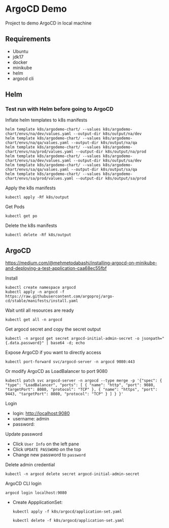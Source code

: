 # ArgoCD Demo

Project to demo ArgoCD in local machine

## Requirements

- Ubuntu
- jdk17
- docker
- minikube
- helm
- argocd cli

## Helm

### Test run with Helm before going to ArgoCD

Inflate helm templates to k8s manifests

```shell
helm template k8s/argodemo-chart/ --values k8s/argodemo-chart/envs/na/dev/values.yaml --output-dir k8s/output/na/dev
helm template k8s/argodemo-chart/ --values k8s/argodemo-chart/envs/na/qa/values.yaml --output-dir k8s/output/na/qa
helm template k8s/argodemo-chart/ --values k8s/argodemo-chart/envs/na/prod/values.yaml --output-dir k8s/output/na/prod
helm template k8s/argodemo-chart/ --values k8s/argodemo-chart/envs/sa/dev/values.yaml --output-dir k8s/output/sa/dev
helm template k8s/argodemo-chart/ --values k8s/argodemo-chart/envs/sa/qa/values.yaml --output-dir k8s/output/sa/qa
helm template k8s/argodemo-chart/ --values k8s/argodemo-chart/envs/sa/prod/values.yaml --output-dir k8s/output/sa/prod
```

Apply the k8s manifests

```shell
kubectl apply -Rf k8s/output
```

Get Pods

```shell
kubectl get po
```

Delete the k8s manifests

```shell
kubectl delete -Rf k8s/output
```

## ArgoCD

<https://medium.com/@mehmetodabashi/installing-argocd-on-minikube-and-deploying-a-test-application-caa68ec55fbf>

Install

```shell
kubectl create namespace argocd
kubectl apply -n argocd -f https://raw.githubusercontent.com/argoproj/argo-cd/stable/manifests/install.yaml
```

Wait until all resources are ready

```shell
kubectl get all -n argocd
```

Get argocd secret and copy the secret output

```shell
kubectl -n argocd get secret argocd-initial-admin-secret -o jsonpath="{.data.password}" | base64 -d; echo
```

Expose ArgoCD if you want to directly access

```shell
kubectl port-forward svc/argocd-server -n argocd 9080:443
```

Or modify ArgoCD as LoadBalancer to port 9080

```shell
kubectl patch svc argocd-server -n argocd --type merge -p '{"spec": { "type": "LoadBalancer", "ports": [ { "name": "http", "port": 9080, "targetPort": 8080, "protocol": "TCP" }, { "name": "https", "port": 9443, "targetPort": 8080, "protocol": "TCP" } ] } }'
```

Login

- login: <http://localhost:9080>
- username: admin
- password: <from-previous-secret-step>

Update password

- Click `User Info` on the left pane
- Click `UPDATE PASSWORD` on the top
- Change new password to `password`

Delete admin credential

```shell
kubectl -n argocd delete secret argocd-initial-admin-secret
```

ArgoCD CLI login

```shell
argocd login localhost:9080
```

- Create AppplicationSet:

  ```shell
  kubectl apply -f k8s/argocd/application-set.yaml
  ```

  ```shell
  kubectl delete -f k8s/argocd/application-set.yaml
  ```
